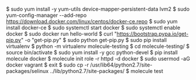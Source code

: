 $ sudo yum install -y yum-utils device-mapper-persistent-data lvm2
$ sudo yum-config-manager     --add-repo     https://download.docker.com/linux/centos/docker-ce.repo
$ sudo yum install docker-ce
$ sudo systemctl start docker
$ sudo systemctl enable docker
$ sudo docker run hello-world
$ curl "https://bootstrap.pypa.io/get-pip.py" -o "get-pip.py"
$ sudo python get-pip.py 
$ sudo pip install virtualenv
$ python -m virtualenv molecule-testing
$ cd molecule-testing/
$ source bin/activate
$ sudo yum install -y gcc python-devel
$ pip install molecule docker
$ molecule init role -r httpd -d docker
$ sudo usermod -aG docker vagrant
$ exit
$ sudo cp -r /usr/lib64/python2.7/site-packages/selinux ../lib/python2.7/site-packages/
$ molecule test
